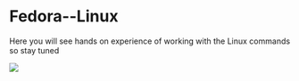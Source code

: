 # Fedora--Linux

Here you will see hands on experience of working with the Linux commands so stay tuned 

<p>
<img src="https://i.pinimg.com/originals/bf/c9/55/bfc95517952d2719d6887175fa7aeb34.gif">
